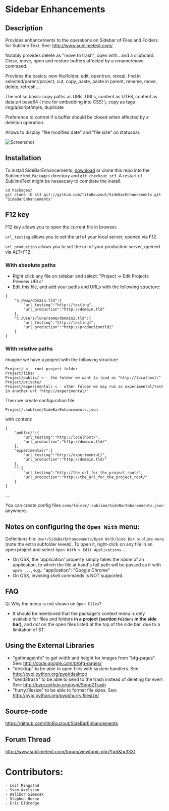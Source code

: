 # Sidebar Enhancements

## Description

Provides enhancements to the operations on Sidebar of Files and Folders for Sublime Text. See: http://www.sublimetext.com/

Notably provides delete as "move to trash", open with.. and a clipboard. Close, move, open and restore buffers affected by a rename/move command.

Provides the basics: new file/folder, edit, open/run, reveal, find in selected/parent/project, cut, copy, paste, paste in parent, rename, move, delete, refresh....

The not so basic: copy paths as URIs, URLs, content as UTF8, content as data:uri base64 ( nice for embedding into CSS! ), copy as tags img/a/script/style, duplicate

Preference to control if a buffer should be closed when affected by a deletion operation.

Allows to display "file modified date" and "file size" on statusbar.

![Screenshot](http://dl.dropbox.com/u/43596449/tito/sublime/SideBar/screenshot.png)

## Installation

To install SideBarEnhancements, [download](https://github.com/titoBouzout/SideBarEnhancements/archive/st3.zip) or clone this repo into the SublimeText ```Packages``` directory and ```git checkout st3```.  A restart of SublimeText might be nessecary to complete the install.

```
cd Packages/
git clone -b st3 git://github.com/titoBouzout/SideBarEnhancements.git "SideBarEnhancements"
```



## F12 key

F12 key allows you to open the current file in browser.

```url_testing``` allows you to set the url of your local server, opened via F12

```url_production``` allows you to set the url of your production server, opened via ALT+F12

### With absolute paths

 * Right click any file on sidebar and select: "Project -> Edit Projects Preview URLs"
 * Edit this file, and add your paths and URLs with the following structure:

```
{
	"S:/www/domain.tld":{
		"url_testing":"http://testing",
		"url_production":"http://domain.tld"
	},
	"C:/Users/luna/some/domain2.tld":{
		"url_testing":"http://testing1",
		"url_production":"http://productiontld2"
	}
}
```

### With relative paths

Imagine we have a project with the following structure

```
Project/ < - root project folder
Project/libs/
Project/public/ < - the folder we want to load as "http://localhost/"
Project/private/
Project/experimental/ < - other folder we may run as experimental/test in another url "http://experimental/"
```

Then we create configuration file:

`Project/.sublime/SideBarEnhancements.json`

with content:

```
{
	"public/":{
		"url_testing":"http://localhost/",
		"url_production":"http://domain.tld/"
	},
	"experimental/":{
		"url_testing":"http://experimental/",
		"url_production":"http://domain.tld/"
	},
	"":{
		"url_testing":"http://the_url_for_the_project_root/",
		"url_production":"http://the_url_for_the_project_root/"
	}
}
```
...

You can create config files ```some/folder/.sublime/SideBarEnhancements.json``` anywhere.

## Notes on configuring the `Open With` menu:

Definitions file:  `User/SideBarEnhancements/Open With/Side Bar.sublime-menu` (note the extra subfolder levels).
To open it, right-click on any file in an open project and select `Open With > Edit Applications...`

- On OSX, the 'application' property simply takes the *name* of an application, to which the file at hand's full path will be passed as if with `open ...`, e.g.: "application": "Google Chrome"
- On OSX, invoking *shell* commands is NOT supported.

## FAQ

Q: Why the menu is not shown on `Open Files`?

- It should be mentioned that the package's context menu is only available for files and folders **in a project (section `Folders` in the side bar)**, and _not_ on the open files listed at the top of the side bar, due to a limitation of ST.

## Using the External Libraries

 * "getImageInfo" to get width and height for images from "bfg-pages". See: http://code.google.com/p/bfg-pages/
 * "desktop" to be able to open files with system handlers. See: http://pypi.python.org/pypi/desktop
 * "send2trash" to be able to send to the trash instead of deleting for ever!. See: http://pypi.python.org/pypi/Send2Trash
 * "hurry.filesize" to be able to format file sizes. See: http://pypi.python.org/pypi/hurry.filesize/

## Source-code

https://github.com/titoBouzout/SideBarEnhancements

## Forum Thread

http://www.sublimetext.com/forum/viewtopic.php?f=5&t=3331

# Contributors:

	- Leif Ringstad
	- Sven Axelsson
	- Dalibor Simacek
	- Stephen Horne
	- Eric Eldredge
